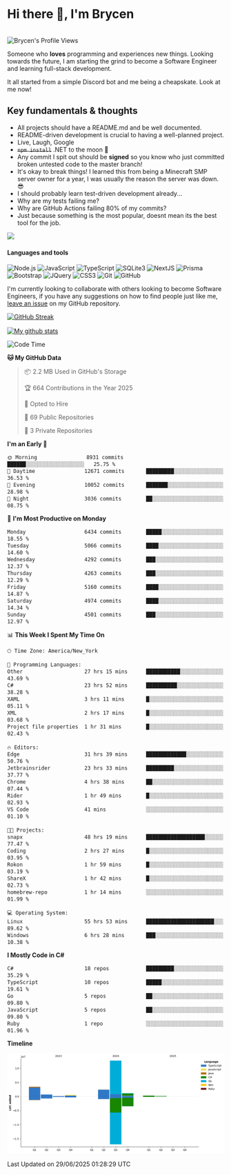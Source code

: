 # Hi there 👋, I'm Brycen

<br>
<img src="https://komarev.com/ghpvc/?username=BrycensRanch" alt="Brycen's Profile Views" />

Someone who **loves** programming and experiences new things. Looking towards the future, I am starting the grind to become a Software Engineer and learning full-stack development.

It all started from a simple Discord bot and me being a cheapskate. Look at me now!

## Key fundamentals & thoughts

- All projects should have a README.md and be well documented.
- README-driven development is crucial to having a well-planned project.
- Live, Laugh, Google
- ~~`npm install`~~ .NET to the moon 🚀
- Any commit I spit out should be **signed** so you know who just committed broken untested code to the master branch!
- It's okay to break things! I learned this from being a Minecraft SMP server owner for a year, I was usually the reason the server was down. 😎
- I should probably learn test-driven development already...
- Why are my tests failing me?
- Why are GitHub Actions failing 80% of my commits? 
- Just because something is the most popular, doesnt mean its the best tool for the job.

<img src="https://res.cloudinary.com/practicaldev/image/fetch/s--OoBLh7-Q--/c_limit%2Cf_auto%2Cfl_progressive%2Cq_auto%2Cw_880/https://cdn-images-1.medium.com/max/1614/1%2A8BlqJ8lNVZzuRjAg1mZ50w.png" height="400"/>

<h4>Languages and tools</h4>
<p>
  <img src="https://img.shields.io/badge/node.js%20-%2343853D.svg?&style=for-the-badge&logo=node.js&logoColor=white" alt="Node.js" />
  <img src="https://img.shields.io/badge/javascript%20-%23323330.svg?&style=for-the-badge&logo=javascript&logoColor=%23F7DF1E" alt="JavaScript" />
  <img src="https://img.shields.io/badge/typescript%20-%23323330.svg?&style=for-the-badge&logo=typescript&logoColor=#3467eb" alt="TypeScript" />
  <img src="https://img.shields.io/badge/sqlite3%20-%23323330.svg?&style=for-the-badge&logo=sqlite&logoColor=#3467eb" alt="SQLite3" />
  <img src="https://img.shields.io/badge/Next.JS%20-%23323330.svg?&style=for-the-badge&logo=next.js&logoColor=#3467eb" alt="NextJS" />
  <img src="https://img.shields.io/badge/Prisma%20-%23323330.svg?&style=for-the-badge&logo=prisma&logoColor=#3467eb" alt="Prisma" />
  <img src="https://img.shields.io/badge/bootstrap%20-%23323330.svg?&style=for-the-badge&logo=bootstrap" alt="Bootstrap" />
  <img src="https://img.shields.io/badge/jquery%20-%23323330.svg?&style=for-the-badge&logo=jquery" alt="JQuery" />
  <img src="https://img.shields.io/badge/css3%20-%23323330.svg?&style=for-the-badge&logo=css3" alt="CSS3" />
  <img src="https://img.shields.io/badge/git%20-%23323330.svg?&style=for-the-badge&logo=git" alt="Git" />
  <img src="https://img.shields.io/badge/github%20-%23323330.svg?&style=for-the-badge&logo=github" alt="GitHub" />
</p>

 I'm currently looking to collaborate with others looking to become Software Engineers, if you have any suggestions on how to find people just like me, [leave an issue](https://github.com/BrycensRanch/BrycensRanch/issues/new) on my GitHub repository.
 
 <p><a href="https://git.io/streak-stats"><img src=https://github-readme-streak-stats-eight.vercel.app?user=BrycensRanch&amp;theme=dark&amp;hide_border=true&fire=EB5454&amp;ring=0CEB19" alt="GitHub Streak"></a></p>

<a href="https://github.com/anuraghazra/github-readme-stats">
  <img align="center" src="https://github-readme-stats.anuraghazra1.vercel.app/api?username=BrycensRanch&show_icons=true&line_height=27&include_all_commits=true" alt="My github stats" />
</a>

<!--START_SECTION:waka-->
![Code Time](http://img.shields.io/badge/Code%20Time-2%2C308%20hrs%2025%20mins-blue)

**🐱 My GitHub Data** 

> 📦 2.2 MB Used in GitHub's Storage 
 > 
> 🏆 664 Contributions in the Year 2025
 > 
> 💼 Opted to Hire
 > 
> 📜 69 Public Repositories 
 > 
> 🔑 3 Private Repositories 
 > 
**I'm an Early 🐤** 

```text
🌞 Morning                8931 commits        ██████░░░░░░░░░░░░░░░░░░░   25.75 % 
🌆 Daytime                12671 commits       █████████░░░░░░░░░░░░░░░░   36.53 % 
🌃 Evening                10052 commits       ███████░░░░░░░░░░░░░░░░░░   28.98 % 
🌙 Night                  3036 commits        ██░░░░░░░░░░░░░░░░░░░░░░░   08.75 % 
```
📅 **I'm Most Productive on Monday** 

```text
Monday                   6434 commits        █████░░░░░░░░░░░░░░░░░░░░   18.55 % 
Tuesday                  5066 commits        ████░░░░░░░░░░░░░░░░░░░░░   14.60 % 
Wednesday                4292 commits        ███░░░░░░░░░░░░░░░░░░░░░░   12.37 % 
Thursday                 4263 commits        ███░░░░░░░░░░░░░░░░░░░░░░   12.29 % 
Friday                   5160 commits        ████░░░░░░░░░░░░░░░░░░░░░   14.87 % 
Saturday                 4974 commits        ████░░░░░░░░░░░░░░░░░░░░░   14.34 % 
Sunday                   4501 commits        ███░░░░░░░░░░░░░░░░░░░░░░   12.97 % 
```


📊 **This Week I Spent My Time On** 

```text
🕑︎ Time Zone: America/New_York

💬 Programming Languages: 
Other                    27 hrs 15 mins      ███████████░░░░░░░░░░░░░░   43.69 % 
C#                       23 hrs 52 mins      ██████████░░░░░░░░░░░░░░░   38.28 % 
XAML                     3 hrs 11 mins       █░░░░░░░░░░░░░░░░░░░░░░░░   05.11 % 
XML                      2 hrs 17 mins       █░░░░░░░░░░░░░░░░░░░░░░░░   03.68 % 
Project file properties  1 hr 31 mins        █░░░░░░░░░░░░░░░░░░░░░░░░   02.43 % 

🔥 Editors: 
Edge                     31 hrs 39 mins      █████████████░░░░░░░░░░░░   50.76 % 
Jetbrainsrider           23 hrs 33 mins      █████████░░░░░░░░░░░░░░░░   37.77 % 
Chrome                   4 hrs 38 mins       ██░░░░░░░░░░░░░░░░░░░░░░░   07.44 % 
Rider                    1 hr 49 mins        █░░░░░░░░░░░░░░░░░░░░░░░░   02.93 % 
VS Code                  41 mins             ░░░░░░░░░░░░░░░░░░░░░░░░░   01.10 % 

🐱‍💻 Projects: 
snapx                    48 hrs 19 mins      ███████████████████░░░░░░   77.47 % 
Coding                   2 hrs 27 mins       █░░░░░░░░░░░░░░░░░░░░░░░░   03.95 % 
Rokon                    1 hr 59 mins        █░░░░░░░░░░░░░░░░░░░░░░░░   03.19 % 
ShareX                   1 hr 42 mins        █░░░░░░░░░░░░░░░░░░░░░░░░   02.73 % 
homebrew-repo            1 hr 14 mins        ░░░░░░░░░░░░░░░░░░░░░░░░░   01.99 % 

💻 Operating System: 
Linux                    55 hrs 53 mins      ██████████████████████░░░   89.62 % 
Windows                  6 hrs 28 mins       ███░░░░░░░░░░░░░░░░░░░░░░   10.38 % 
```

**I Mostly Code in C#** 

```text
C#                       18 repos            █████████░░░░░░░░░░░░░░░░   35.29 % 
TypeScript               10 repos            █████░░░░░░░░░░░░░░░░░░░░   19.61 % 
Go                       5 repos             ██░░░░░░░░░░░░░░░░░░░░░░░   09.80 % 
JavaScript               5 repos             ██░░░░░░░░░░░░░░░░░░░░░░░   09.80 % 
Ruby                     1 repo              ░░░░░░░░░░░░░░░░░░░░░░░░░   01.96 % 
```



**Timeline**

![Lines of Code chart](https://raw.githubusercontent.com/BrycensRanch/BrycensRanch/main/assets/bar_graph.png)


 Last Updated on 29/06/2025 01:28:29 UTC
<!--END_SECTION:waka-->

<!--
**BrycensRanch/BrycensRanch** is a ✨ _special_ ✨ repository because its `README.md` (this file) appears on your GitHub profile.

Here are some ideas to get you started:

- 🔭 I’m currently working on ...
- 🌱 I’m currently learning ...
- 👯 I’m looking to collaborate on ...
- 🤔 I’m looking for help with ...
- 💬 Ask me about ...
- 📫 How to reach me: ...
- 😄 Pronouns: ...
- ⚡ Fun fact: ...
-->
